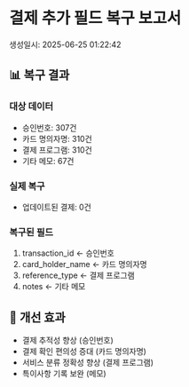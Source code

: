 
# 결제 추가 필드 복구 보고서
생성일시: 2025-06-25 01:22:42

## 📊 복구 결과

### 대상 데이터
- 승인번호: 307건
- 카드 명의자명: 310건
- 결제 프로그램: 310건
- 기타 메모: 67건

### 실제 복구
- 업데이트된 결제: 0건

### 복구된 필드
1. transaction_id ← 승인번호
2. card_holder_name ← 카드 명의자명
3. reference_type ← 결제 프로그램
4. notes ← 기타 메모

## 🎯 개선 효과
- 결제 추적성 향상 (승인번호)
- 결제 확인 편의성 증대 (카드 명의자명)
- 서비스 분류 정확성 향상 (결제 프로그램)
- 특이사항 기록 보완 (메모)

